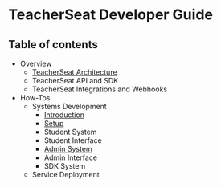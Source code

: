 # TeacherSeat Developer Guide

## Table of contents 

- Overview
  - [TeacherSeat Architecture](overview/architecture.md)
  - TeacherSeat API and SDK
  - TeacherSeat Integrations and Webhooks
- How-Tos
  - Systems Development
    - [Introduction](how-tos/systems-development/introduction.md)
    - [Setup](how-tos/systems-development/setup.md)
    - Student System
    - Student Interface
    - [Admin System](how-tos/systems-development/admin-system.md)
    - Admin Interface
    - SDK System
  - Service Deployment
